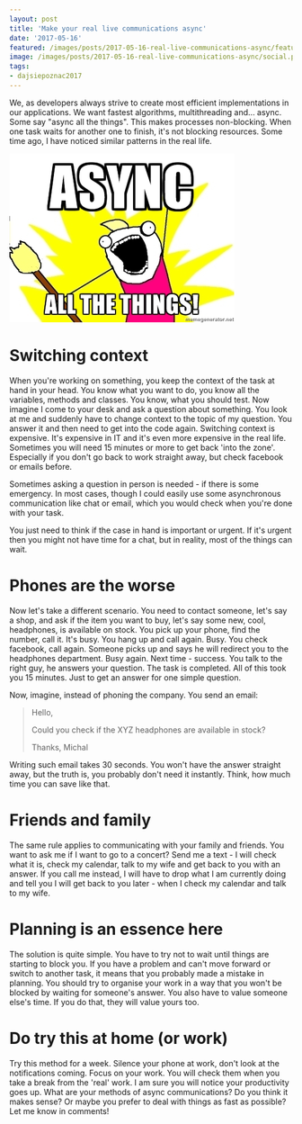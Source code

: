 ```yaml
---
layout: post
title: 'Make your real live communications async'
date: '2017-05-16'
featured: /images/posts/2017-05-16-real-live-communications-async/featured.jpg
image: /images/posts/2017-05-16-real-live-communications-async/social.png
tags: 
- dajsiepoznac2017
---
```

We, as developers always strive to create most efficient implementations in our applications. We want fastest algorithms, multithreading and... async. Some say "async all the things". This makes processes non-blocking. When one task waits for another one to finish, it's not blocking resources. Some time ago, I have noticed similar patterns in the real life. 

![meme](/images/posts/2017-05-16-real-live-communications-async/async.jpg)

# Switching context 
When you're working on something, you keep the context of the task at hand in your head. You know what you want to do, you know all the variables, methods and classes. You know, what you should test. Now imagine I come to your desk and ask a question about something. You look at me and suddenly have to change context to the topic of my question. You answer it and then need to get into the code again. Switching context is expensive. It's expensive in IT and it's even more expensive in the real life. Sometimes you will need 15 minutes or more to get back 'into the zone'. Especially if you don't go back to work straight away, but check facebook or emails before. 

Sometimes asking a question in person is needed - if there is some emergency. In most cases, though I could easily use some asynchronous communication like chat or email, which you would check when you're done with your task. 

You just need to think if the case in hand is important or urgent. If it's urgent then you might not have time for a chat, but in reality, most of the things can wait. 

# Phones are the worse 
Now let's take a different scenario. You need to contact someone, let's say a shop, and ask if the item you want to buy, let's say some new, cool, headphones, is available on stock. You pick up your phone, find the number, call it. It's busy. You hang up and call again. Busy. You check facebook, call again. Someone picks up and says he will redirect you to the headphones department. Busy again. Next time - success. You talk to the right guy, he answers your question. The task is completed. All of this took you 15 minutes. Just to get an answer for one simple question. 

Now, imagine, instead of phoning the company. You send an email: 

> Hello,
>
> Could you check if the XYZ headphones are available in stock? 
> 
> Thanks, Michal 

Writing such email takes 30 seconds. You won't have the answer straight away, but the truth is, you probably don't need it instantly. Think, how much time you can save like that. 

# Friends and family 
The same rule applies to communicating with your family and friends. You want to ask me if I want to go to a concert? Send me a text - I will check what it is, check my calendar, talk to my wife and get back to you with an answer. If you call me instead, I will have to drop what I am currently doing and tell you I will get back to you later - when I check my calendar and talk to my wife. 

# Planning is an essence here
The solution is quite simple. You have to try not to wait until things are starting to block you. If you have a problem and can't move forward or switch to another task, it means that you probably made a mistake in planning. You should try to organise your work in a way that you won't be blocked by waiting for someone's answer. You also have to value someone else's time. If you do that, they will value yours too. 

# Do try this at home (or work)
Try this method for a week. Silence your phone at work, don't look at the notifications coming. Focus on your work. You will check them when you take a break from the 'real' work. I am sure you will notice your productivity goes up. What are your methods of async communications? Do you think it makes sense? Or maybe you prefer to deal with things as fast as possible? Let me know in comments! 